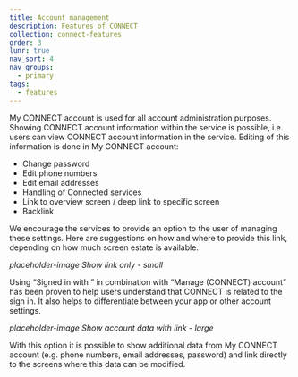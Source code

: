 ```yaml
---
title: Account management
description: Features of CONNECT
collection: connect-features
order: 3
lunr: true
nav_sort: 4
nav_groups:
  - primary
tags:
  - features
---
```

My CONNECT account is used for all account administration purposes. Showing CONNECT account information within the service is possible, i.e. users can view CONNECT account information in the service. Editing of this information is done in My CONNECT account:


-   Change password
-   Edit phone numbers
-   Edit email addresses
-   Handling of Connected services
-   Link to overview screen / deep link to specific screen
-   Backlink

We encourage the services to provide an option to the user of managing these settings. Here are suggestions on how and where to provide this link, depending on how much screen estate is available.

*placeholder-image*
*Show link only - small*

Using “Signed in with ” in combination with “Manage (CONNECT) account” has been proven to help users understand that CONNECT is related to the sign in. It also helps to differentiate between your app or other account settings.

*placeholder-image*
*Show account data with link - large*

With this option it is possible to show additional data from My CONNECT account (e.g. phone numbers, email addresses, password) and link directly to the screens where this data can be modified.
